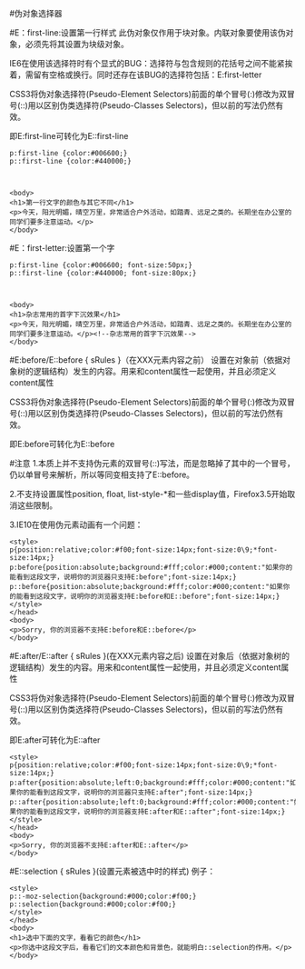 #伪对象选择器

#E：first-line:设置第一行样式
此伪对象仅作用于块对象。内联对象要使用该伪对象，必须先将其设置为块级对象。
    
IE6在使用该选择符时有个显式的BUG：选择符与包含规则的花括号之间不能紧挨着，需留有空格或换行。同时还存在该BUG的选择符包括：E:first-letter
    
CSS3将伪对象选择符(Pseudo-Element Selectors)前面的单个冒号(:)修改为双冒号(::)用以区别伪类选择符(Pseudo-Classes Selectors)，但以前的写法仍然有效。
    
即E:first-line可转化为E::first-line

```
p:first-line {color:#006600;}
p::first-line {color:#440000;}
    
    
    
<body>
<h1>第一行文字的颜色与其它不同</h1>
<p>今天，阳光明媚，晴空万里，非常适合户外活动，如踏青、远足之类的。长期坐在办公室的同学们要多注意运动。</p>
</body>
```
#E：first-letter:设置第一个字

```
p:first-line {color:#006600; font-size:50px;}
p::first-line {color:#440000; font-size:80px;}
	
	
    
<body>
<h1>杂志常用的首字下沉效果</h1>
<p>今天，阳光明媚，晴空万里，非常适合户外活动，如踏青、远足之类的。长期坐在办公室的同学们要多注意运动。</p><!--杂志常用的首字下沉效果-->
</body>
```

#E:before/E::before { sRules }（在XXX元素内容之前）
设置在对象前（依据对象树的逻辑结构）发生的内容。用来和content属性一起使用，并且必须定义content属性
    
CSS3将伪对象选择符(Pseudo-Element Selectors)前面的单个冒号(:)修改为双冒号(::)用以区别伪类选择符(Pseudo-Classes Selectors)，但以前的写法仍然有效。
    
即E:before可转化为E::before

#注意
1.本质上并不支持伪元素的双冒号(::)写法，而是忽略掉了其中的一个冒号，仍以单冒号来解析，所以等同变相支持了E::before。
    
2.不支持设置属性position, float, list-style-*和一些display值，Firefox3.5开始取消这些限制。
    
3.IE10在使用伪元素动画有一个问题：
```
<style>
p{position:relative;color:#f00;font-size:14px;font-size:0\9;*font-size:14px;}
p:before{position:absolute;background:#fff;color:#000;content:"如果你的能看到这段文字，说明你的浏览器只支持E:before";font-size:14px;}
p::before{position:absolute;background:#fff;color:#000;content:"如果你的能看到这段文字，说明你的浏览器支持E:before和E::before";font-size:14px;}
</style>
</head>
<body>
<p>Sorry, 你的浏览器不支持E:before和E::before</p>
</body>
```

#E:after/E::after { sRules }(在XXX元素内容之后)
设置在对象后（依据对象树的逻辑结构）发生的内容。用来和content属性一起使用，并且必须定义content属性
    
CSS3将伪对象选择符(Pseudo-Element Selectors)前面的单个冒号(:)修改为双冒号(::)用以区别伪类选择符(Pseudo-Classes Selectors)，但以前的写法仍然有效。
    
即E:after可转化为E::after
```
<style>
p{position:relative;color:#f00;font-size:14px;font-size:0\9;*font-size:14px;}
p:after{position:absolute;left:0;background:#fff;color:#000;content:"如果你的能看到这段文字，说明你的浏览器只支持E:after";font-size:14px;}
p::after{position:absolute;left:0;background:#fff;color:#000;content:"如果你的能看到这段文字，说明你的浏览器支持E:after和E::after";font-size:14px;}
</style>
</head>
<body>
<p>Sorry, 你的浏览器不支持E:after和E::after</p>
</body>
```
#E::selection { sRules }(设置元素被选中时的样式)
例子：
```
<style>
p::-moz-selection{background:#000;color:#f00;}
p::selection{background:#000;color:#f00;}
</style>
</head>
<body>
<h1>选中下面的文字，看看它的颜色</h1>
<p>你选中这段文字后，看看它们的文本颜色和背景色，就能明白::selection的作用。</p>
</body>
```
